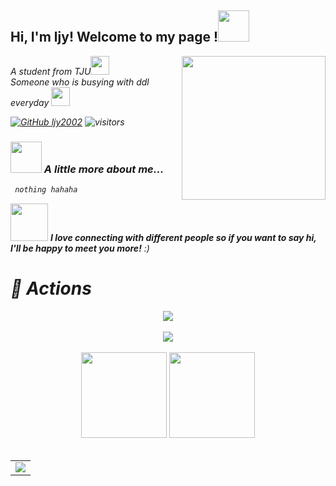 <h2> Hi, I'm ljy! Welcome to my page !<img src="https://media.giphy.com/media/mGcNjsfWAjY5AEZNw6/giphy.gif" width="50"></h2>
<img align='right' src="https://i.pinimg.com/originals/12/72/94/127294a63188287fa4f96d46963904d0.gif" width="230">
<p><em>A student from TJU<img src="https://media.giphy.com/media/fYSnHlufseco8Fh93Z/giphy.gif" width="30">
  </br>
 Someone who is busying with ddl everyday <img src="https://media.giphy.com/media/WUlplcMpOCEmTGBtBW/giphy.gif" width="30">
</p>

[![GitHub ljy2002](https://img.shields.io/github/followers/ljy2002?label=follow&style=social)](https://github.com/ljy2002)
![visitors](https://visitor-badge.laobi.icu/badge?page_id=ljy2002)


### <img src="https://media.giphy.com/media/VgCDAzcKvsR6OM0uWg/giphy.gif" width="50"> A little more about me...  

```javascript
 nothing hahaha
```

<img src="https://media.giphy.com/media/LnQjpWaON8nhr21vNW/giphy.gif" width="60"> <em><b>I love connecting with different people so if you want to say hi, I'll be happy to meet you more!</b> :)</em>

# 🚀 Actions

<!-- 连续提交代码天数记录 -->
<div align="center">
  
  <img align="center" src="https://github-readme-streak-stats.herokuapp.com/?user=ljy2002&theme=dark&hide_border=true" />
</div>
<br>


<!-- GitHub奖杯🏆 -->
<div align="center"><img  src="https://github-profile-trophy.vercel.app/?username=ljy2002&row=1&column=6&no-frame=true&no-bg=true&theme=juicyfresh" /></div>
<br>

<!-- GitHub数据统计 -->
<div align="center">
  <img height="137px" src="https://github-readme-stats.vercel.app/api?username=ljy2002&hide_title=true&hide_border=true&show_icons=trueline_height=21" />
  <img height="137px" src="https://github-readme-stats.vercel.app/api/top-langs/?username=ljy2002&hide_title=true&hide_border=true&layout=compact&langs_count=6" />
</div>
<br>


<!-- GitHub Activity Graph -->
<table align="center">
  <tr>
    <td colspan="2">
      <img src="https://activity-graph.herokuapp.com/graph?username=ljy2002&theme=react-dark&bg_color=FF000000&hide_border=true" />
    </td>
  </tr>
</table>


